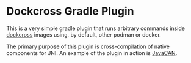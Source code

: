 Dockcross Gradle Plugin
=======================

This is a very simple gradle plugin that runs arbitrary commands inside [dockcross](https://github.com/dockcross/dockcross) images using, by default, other podman or docker.

The primary purpose of this plugin is cross-compilation of native components for JNI. An example of the plugin in action is [JavaCAN](https://github.com/pschichtel/JavaCAN).
